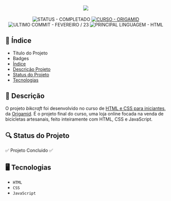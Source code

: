 <h1 align="center"><img src="https://github.com/erickshilz/bikcraft/blob/main/img/bikcraft.svg?short_path=eccf60a" /></h1>

<p align="center">
  <!-- STATUS DO PROJETO -->
  <img alt="STATUS - COMPLETADO" loading="lazy" src="https://img.shields.io/badge/STATUS-COMPLETADO-GREEN?style=for-the-badge" />

  <!-- CURSO -->
  <a href="https://www.origmaid.com">
    <img alt="CURSO - ORIGAMID" loading="lazy" src="https://img.shields.io/badge/CURSO-ORIGAMID-8844EE?style=for-the-badge" />
  <a/>

  <!-- ULTIMO COMMIT -->
  <img alt="ULTIMO COMMIT - FEVEREIRO / 23" loading="lazy" src="https://img.shields.io/badge/ULTIMO_COMMIT-FEVEREIRO_/_23-20B2AA?style=for-the-badge" />

  <!-- PRINCIPAL LINGUAGEM -->
  <img alt="PRINCIPAL LINGUAGEM - HTML" loading="lazy" src="https://img.shields.io/badge/PRINCIPAL_LINGUAGEM-HTML-e34c26?style=for-the-badge" />
</p>

<!-- ÍNDICE -->
## 📎 Índice

<ul>
  <li>Título do Projeto</li>
  <li>Badges</li>
  <li><a href="#indice">Índice</a></li>
  <li><a href="#descricao">Descrição Projeto</a></li>
  <li><a href="#status">Status do Projeto</a></li>
  <li><a href="#tecno">Tecnologias</a></li>
</ul>

<!-- AS DUAS DEVERIAM VIR EM CIMA DAS TECNOLOGIAS -->
<!-- * [Funcionalidades e Demonstração](#func-e-demo) -->
<!-- * [Acesso ao Projeto](#acesso) -->

<!--
OPÇÕES ADICIONAIS

* [Contribuidores](#contribuidores)
* [Licença](#licenca) || Não sei a licença
* [Conclusão](#conclu) || Se for profissional
* [Como utilizar](#como-usar) || Se for pessoal / aberto
-->

<!-- DESCRIÇÃO -->
## 📄 Descrição

<p>O projeto <em>bikcraft</em> foi desenvolvido no curso de <a href="https://www.origamid.com/curso/html-e-css-para-iniciantes/" target="_blank">HTML e CSS para iniciantes<a/>, da <a href="https://www.origamid.com" target="_blank">Origamid<a/>. É o projeto final do curso, uma loja online focada na venda de bicicletas artesanais, feito inteiramente com HTML, CSS e JavaScript.</p>

<!-- STATUS DO PROJETO -->
## 🔍 Status do Projeto

✅ Projeto Concluido ✅


<!-- TECNOLOGIAS UTILIZADAS -->
## 🖥️ Tecnologias

* `HTML`
* `CSS`
* `JavaScript`

